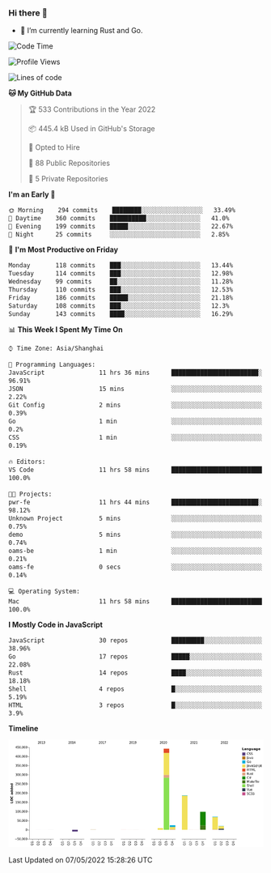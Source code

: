 ### Hi there 👋

- 🌱 I’m currently learning Rust and Go.

<!--START_SECTION:waka-->
![Code Time](http://img.shields.io/badge/Code%20Time-365%20hrs%2058%20mins-blue)

![Profile Views](http://img.shields.io/badge/Profile%20Views-1-blue)

![Lines of code](https://img.shields.io/badge/From%20Hello%20World%20I%27ve%20Written-850%20Thousand%20lines%20of%20code-blue)

**🐱 My GitHub Data** 

> 🏆 533 Contributions in the Year 2022
 > 
> 📦 445.4 kB Used in GitHub's Storage 
 > 
> 💼 Opted to Hire
 > 
> 📜 88 Public Repositories 
 > 
> 🔑 5 Private Repositories  
 > 
**I'm an Early 🐤** 

```text
🌞 Morning    294 commits    ████████░░░░░░░░░░░░░░░░░   33.49% 
🌆 Daytime    360 commits    ██████████░░░░░░░░░░░░░░░   41.0% 
🌃 Evening    199 commits    █████░░░░░░░░░░░░░░░░░░░░   22.67% 
🌙 Night      25 commits     ░░░░░░░░░░░░░░░░░░░░░░░░░   2.85%

```
📅 **I'm Most Productive on Friday** 

```text
Monday       118 commits    ███░░░░░░░░░░░░░░░░░░░░░░   13.44% 
Tuesday      114 commits    ███░░░░░░░░░░░░░░░░░░░░░░   12.98% 
Wednesday    99 commits     ██░░░░░░░░░░░░░░░░░░░░░░░   11.28% 
Thursday     110 commits    ███░░░░░░░░░░░░░░░░░░░░░░   12.53% 
Friday       186 commits    █████░░░░░░░░░░░░░░░░░░░░   21.18% 
Saturday     108 commits    ███░░░░░░░░░░░░░░░░░░░░░░   12.3% 
Sunday       143 commits    ████░░░░░░░░░░░░░░░░░░░░░   16.29%

```


📊 **This Week I Spent My Time On** 

```text
⌚︎ Time Zone: Asia/Shanghai

💬 Programming Languages: 
JavaScript               11 hrs 36 mins      ████████████████████████░   96.91% 
JSON                     15 mins             ░░░░░░░░░░░░░░░░░░░░░░░░░   2.22% 
Git Config               2 mins              ░░░░░░░░░░░░░░░░░░░░░░░░░   0.39% 
Go                       1 min               ░░░░░░░░░░░░░░░░░░░░░░░░░   0.2% 
CSS                      1 min               ░░░░░░░░░░░░░░░░░░░░░░░░░   0.19%

🔥 Editors: 
VS Code                  11 hrs 58 mins      █████████████████████████   100.0%

🐱‍💻 Projects: 
pwr-fe                   11 hrs 44 mins      ████████████████████████░   98.12% 
Unknown Project          5 mins              ░░░░░░░░░░░░░░░░░░░░░░░░░   0.75% 
demo                     5 mins              ░░░░░░░░░░░░░░░░░░░░░░░░░   0.74% 
oams-be                  1 min               ░░░░░░░░░░░░░░░░░░░░░░░░░   0.21% 
oams-fe                  0 secs              ░░░░░░░░░░░░░░░░░░░░░░░░░   0.14%

💻 Operating System: 
Mac                      11 hrs 58 mins      █████████████████████████   100.0%

```

**I Mostly Code in JavaScript** 

```text
JavaScript               30 repos            █████████░░░░░░░░░░░░░░░░   38.96% 
Go                       17 repos            █████░░░░░░░░░░░░░░░░░░░░   22.08% 
Rust                     14 repos            ████░░░░░░░░░░░░░░░░░░░░░   18.18% 
Shell                    4 repos             █░░░░░░░░░░░░░░░░░░░░░░░░   5.19% 
HTML                     3 repos             █░░░░░░░░░░░░░░░░░░░░░░░░   3.9%

```


**Timeline**

![Chart not found](https://raw.githubusercontent.com/elton/elton/main/charts/bar_graph.png) 


 Last Updated on 07/05/2022 15:28:26 UTC
<!--END_SECTION:waka-->

<!--
**elton/elton** is a ✨ _special_ ✨ repository because its `README.md` (this file) appears on your GitHub profile.

Here are some ideas to get you started:

- 🔭 I’m currently working on ...
- 🌱 I’m currently learning ...
- 👯 I’m looking to collaborate on ...
- 🤔 I’m looking for help with ...
- 💬 Ask me about ...
- 📫 How to reach me: ...
- 😄 Pronouns: ...
- ⚡ Fun fact: ...
-->

